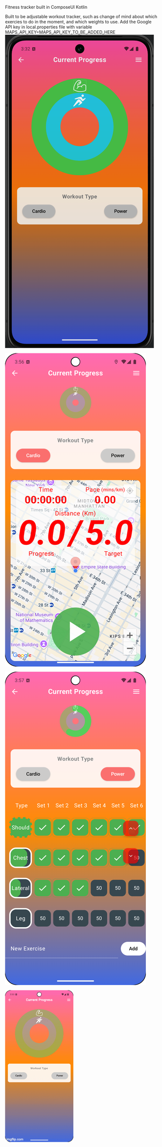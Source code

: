 Fitness tracker built in ComposeUI Kotlin

Built to be adjustable workout tracker, such as change of mind about which exercies to do in the moment, and which weights to use.
Add the Google API key in local.properties file with variable
MAPS_API_KEY=MAPS_API_KEY_TO_BE_ADDED_HERE
![alt text](https://github.com/ohmzi/FitnessTracker/blob/main/screenshots/Fitness%20Tracker%20App.png)

![alt text](https://github.com/ohmzi/FitnessTracker/blob/main/screenshots/CardioScreen.png)

![alt text](https://github.com/ohmzi/FitnessTracker/blob/main/screenshots/WorkoutScreen.png)

![alt text](https://github.com/ohmzi/FitnessTracker/blob/main/screenshots/MainScreen.gif)
